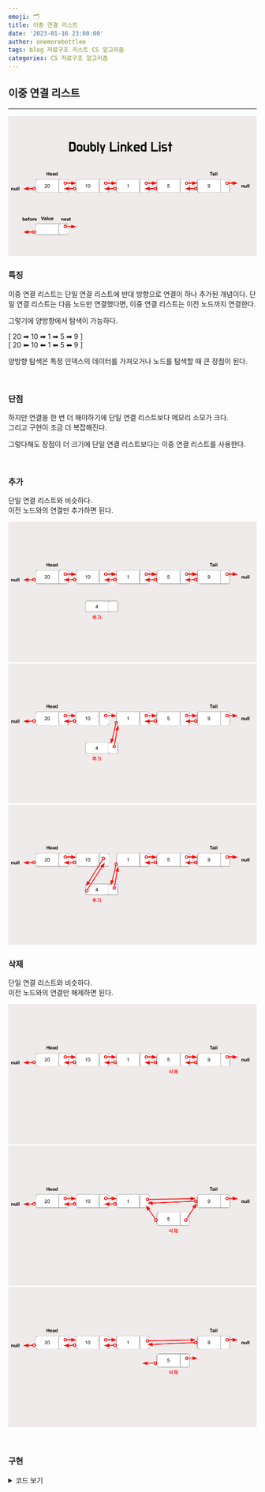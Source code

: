 ```yaml
---
emoji: 🗂
title: 이중 연결 리스트
date: '2023-01-16 23:00:00'
author: onemorebottlee
tags: blog 자료구조 리스트 CS 알고리즘
categories: CS 자료구조 알고리즘
---
```


## **이중 연결 리스트**

---

![이중 연결 리스트](image1.png)

### **특징**

이중 연결 리스트는 단일 연결 리스트에 반대 방향으로 연결이 하나 추가된 개념이다. 단일 연결 리스트는 다음 노드만 연결했다면, 이중 연결 리스트는 이전 노드까지 연결한다.

그렇기에 양방향에서 탐색이 가능하다.

[ 20 ➡ 10 ➡ 1 ➡ 5 ➡ 9 ]  
[ 20 ⬅ 10 ⬅ 1 ⬅ 5 ⬅ 9 ]

양방향 탐색은 특정 인덱스의 데이터를 가져오거나 노드를 탐색할 때 큰 장점이 된다.

<br/>

### **단점**

하지만 연결을 한 번 더 해야하기에 단일 연결 리스트보다 메모리 소모가 크다.  
그리고 구현이 조금 더 복잡해진다.

그렇다해도 장점이 더 크기에 단일 연결 리스트보다는 이중 연결 리스트를 사용한다.

<br/>

### **추가**

단일 연결 리스트와 비슷하다.  
이전 노드와의 연결만 추가하면 된다.

![이중 연결 리스트_추가1](image2.png)
![이중 연결 리스트_추가2](image3.png)
![이중 연결 리스트_추가3](image4.png)

### **삭제**

단일 연결 리스트와 비슷하다.  
이전 노드와의 연결만 해제하면 된다.

![이중 연결 리스트_삭제1](image5.png)
![이중 연결 리스트_삭제2](image6.png)
![이중 연결 리스트_삭제3](image7.png)

<br/>

### **구현**

<details>
<summary>코드 보기</summary>

```javascript
class Node {
  constructor(val) {
    this.val = val;
    this.next = null;
    this.prev = null;
  }
}

class DoublyLinkedList {
  constructor() {
    this.head = null;
    this.tail = null;
    this.length = 0;
  }

  // 마지막에 요소 추가
  push(val) {
    // 노드 만들기
    let newNode = new Node(val);

    // 비어있는지 확인
    if (this.length === 0) {
      this.head = newNode;
      this.tail = newNode;
    } else {
      // 추가한 요소가 마지막 노드가 되도록 설정
      // prev, next 연결
      this.tail.next = newNode;
      newNode.prev = this.tail;
      this.tail = newNode;
    }
    this.length++;
    return this;
  }

  // 마지막 요소 삭제
  pop() {
    // 비어있는지 확인
    if (!this.head) return undefined;
    // 직전 노드가 마지막 요소가 되도록 설정
    let poppedNode = this.tail;
    if (this.length === 1) {
      this.head = null;
      this.tail = null;
    } else {
      this.tail = poppedNode.prev;
      this.tail.next = null;
      // 삭제할 노드의 연결 끊기
      poppedNode.prev = null;
    }
    this.length--;
    return poppedNode;
  }

  // 앞 요소 삭제
  shift() {
    // 비어있는지 확인
    if (this.length === 0) return undefined;
    // 삭제할 노드의 연결 끊기
    let oldHead = this.head;
    // 요소가 한개일 경우
    if (this.length === 1) {
      this.head = null;
      this.tail = null;
    } else {
      // 2번 요소가 head 역할하게
      this.head = oldHead.next;
      this.head.prev = null;
      oldHead.next = null;
    }
    this.length--;
    return oldHead;
  }

  // 앞 요소 추가
  unshift(val) {
    let newNode = new Node(val);
    // 비어있는지 확인
    if (this.length === 0) {
      this.head = newNode;
      this.tail = newNode;
    } else {
      // 새 노드 연결
      this.head.prev = newNode;
      newNode.next = this.head;
      this.head = newNode;
    }
    this.length++;
    return this;
  }

  // 인덱스에 해당하는 값 가져오기
  get(index) {
    // 인덱스가 유효한지 확인하기
    if (index < 0 || index >= this.length) return null;
    // 인덱스가 가까운 위치 확인하기 (앞/뒤)
    let count = 0;
    if (index <= this.length / 2) {
      // 앞부터찾기 인덱스에 해당하는 값 가져오기
      let current = this.head;
      while (count !== index) {
        current = current.next;
        count++;
      }
      return current;
    } else {
      // 뒤부터찾기 인덱스에 해당하는 값 가져오기
      let count = this.length - 1;
      let current = this.tail;
      while (count !== index) {
        current = current.prev;
        count--;
      }
      return current;
    }
  }

  // 인덱스에 값 변경하기
  set(index, val) {
    // 해당 인덱스 값 호출
    let foundNode = this.get(index);
    if (foundNode !== null) {
      foundNode.val = val;
      return true;
    }
    return false;
  }

  // 인덱스에 값 추가하기
  insert(index, val) {
    // 인덱스 값 유효성 확인, 처음이나 마지막일때 기존 메서드 활용
    if (index < 0 || index > this.length) return undefined;
    if (index === 0) return !!this.unshift(val);
    if (index === this.length) return !!this.push(val);

    // 해당 인덱스 값 호출
    let newNode = new Node(val);
    let beforeNode = this.get(index - 1);
    let afterNode = beforeNode.next;

    // 연결 수정
    beforeNode.next = newNode;
    newNode.prev = beforeNode;
    newNode.next = afterNode;
    afterNode.prev = newNode;
    this.length++;
    return true;
  }

  // 인덱스에 해당하는 값 제거
  remove(index) {
    // 인덱스 값 유효성 확인
    if (index < 0 || index > this.length) return undefined;
    if (index === 0) return this.shift();
    if (index === index.length - 1) return this.pop();

    // 해당 인덱스 값 호출
    let removedNode = this.get(index);
    let beforeNode = removedNode.prev;
    let afterNode = removedNode.next;

    // 연결 수정
    beforeNode.next = afterNode;
    afterNode.prev = beforeNode;
    removedNode.next = null;
    removedNode.prev = null;
    this.length--;
    return removedNode;
  }

  reverse() {
    let node = this.head;
    this.head = this.tail;
    this.tail = node;
    let next;
    let prev = null;
    for (let i = 0; i < this.length; i++) {
      next = node.next;
      node.next = prev;
      prev = node;
      node = next;
    }
    return this;
  }
}
```

</details>

```toc

```

